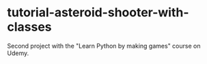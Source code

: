 # tutorial-asteroid-shooter-with-classes
Second project with the "Learn Python by making games" course on Udemy.
